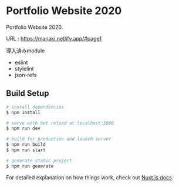 # Portfolio Website 2020
Portfolio Website 2020.

URL : https://manaki.netlify.app/#page1

導入済みmodule
- eslint
- stylelint
- json-refs

## Build Setup

```bash
# install dependencies
$ npm install

# serve with hot reload at localhost:3000
$ npm run dev

# build for production and launch server
$ npm run build
$ npm run start

# generate static project
$ npm run generate
```

For detailed explanation on how things work, check out [Nuxt.js docs](https://nuxtjs.org).
